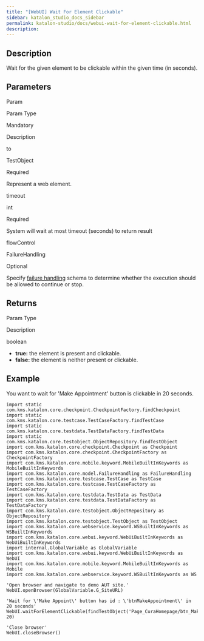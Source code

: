 ```yaml
---
title: "[WebUI] Wait For Element Clickable" 
sidebar: katalon_studio_docs_sidebar
permalink: katalon-studio/docs/webui-wait-for-element-clickable.html 
description: 
---
```

Description
-----------

Wait for the given element to be clickable within the given time (in seconds).

Parameters
----------

Param

Param Type

Mandatory

Description

to

TestObject

Required

Represent a web element.

timeout

int

Required

System will wait at most timeout (seconds) to return result

flowControl

FailureHandling

Optional

Specify [failure handling](https://docs.katalon.com/x/qAAM) schema to determine whether the execution should be allowed to continue or stop.

Returns
-------

Param Type

Description

boolean

*   **true:** the element is present and clickable.
*   **false:** the element is neither present or clickable.

Example
-------

You want to wait for 'Make Appointment' button is clickable in 20 seconds.

```
import static com.kms.katalon.core.checkpoint.CheckpointFactory.findCheckpoint
import static com.kms.katalon.core.testcase.TestCaseFactory.findTestCase
import static com.kms.katalon.core.testdata.TestDataFactory.findTestData
import static com.kms.katalon.core.testobject.ObjectRepository.findTestObject
import com.kms.katalon.core.checkpoint.Checkpoint as Checkpoint
import com.kms.katalon.core.checkpoint.CheckpointFactory as CheckpointFactory
import com.kms.katalon.core.mobile.keyword.MobileBuiltInKeywords as MobileBuiltInKeywords
import com.kms.katalon.core.model.FailureHandling as FailureHandling
import com.kms.katalon.core.testcase.TestCase as TestCase
import com.kms.katalon.core.testcase.TestCaseFactory as TestCaseFactory
import com.kms.katalon.core.testdata.TestData as TestData
import com.kms.katalon.core.testdata.TestDataFactory as TestDataFactory
import com.kms.katalon.core.testobject.ObjectRepository as ObjectRepository
import com.kms.katalon.core.testobject.TestObject as TestObject
import com.kms.katalon.core.webservice.keyword.WSBuiltInKeywords as WSBuiltInKeywords
import com.kms.katalon.core.webui.keyword.WebUiBuiltInKeywords as WebUiBuiltInKeywords
import internal.GlobalVariable as GlobalVariable
import com.kms.katalon.core.webui.keyword.WebUiBuiltInKeywords as WebUI
import com.kms.katalon.core.mobile.keyword.MobileBuiltInKeywords as Mobile
import com.kms.katalon.core.webservice.keyword.WSBuiltInKeywords as WS

'Open browser and navigate to demo AUT site.'
WebUI.openBrowser(GlobalVariable.G_SiteURL)

'Wait for \'Make Appoint\' button has id : \'btnMakeAppointment\' in 20 seconds'
WebUI.waitForElementClickable(findTestObject('Page_CuraHomepage/btn_MakeAppointment'), 20)

'Close browser'
WebUI.closeBrowser()
```